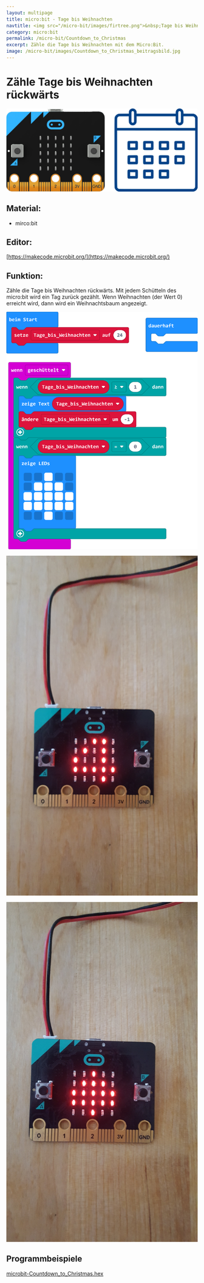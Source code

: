 ```yaml
---
layout: multipage
title: micro:bit - Tage bis Weihnachten
navtitle: <img src="/micro-bit/images/firtree.png">&nbsp;Tage bis Weihnachten&nbsp;<img src="/micro-bit/images/vcp-meet.png" title="Dieses Angebot kann auch über VCP-Meet genutzt werden.">
category: micro:bit
permalink: /micro-bit/Countdown_to_Christmas
excerpt: Zähle die Tage bis Weihnachten mit dem Micro:Bit.
image: /micro-bit/images/Countdown_to_Christmas_beitragsbild.jpg
---
```


# Zähle Tage bis Weihnachten rückwärts

![](images/Countdown_to_Christmas_beitragsbild.jpg)

## Material:

+ mirco:bit

## Editor:

[https://makecode.microbit.org/](https://makecode.microbit.org/)

## Funktion:

Zähle die Tage bis Weihnachten rückwärts.
Mit jedem Schütteln des micro:bit wird ein Tag zurück gezählt.
Wenn Weihnachten (der Wert 0) erreicht wird, dann wird ein Weihnachtsbaum angezeigt.

![](images/microbit-Screenshot-Countdown_to_Christmas.png)

![](images/20201102_143559.jpg)

![](images/20201102_144305.jpg)

## Programmbeispiele
[microbit-Countdown_to_Christmas.hex](appendix/microbit-Countdown_to_Christmas.hex)
